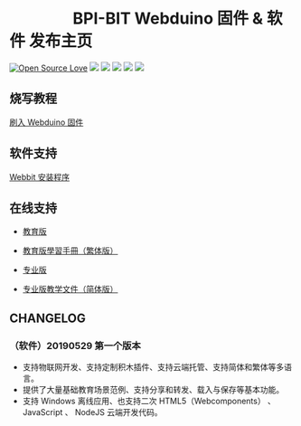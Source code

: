 
# &emsp;&emsp;&emsp;&emsp;BPI-BIT Webduino 固件 & 软件 发布主页

[![Open Source Love](https://badges.frapsoft.com/os/v3/open-source.svg?v=103)](https://github.com/ellerbrock/open-source-badge/)
![](https://img.shields.io/github/release/BPI-STEAM/BPI-BIT-Webduino.svg)
![](https://img.shields.io/github/license/BPI-STEAM/BPI-BIT-Webduino.svg)
![](https://img.shields.io/badge/support-esp%20idf-red.svg)
![](https://img.shields.io/badge/support-smartconfig-FF00FF.svg)
![](https://img.shields.io/badge/custom-firmware-0AAAAF.svg)

## 烧写教程

[刷入 Webduino 固件](http://bpi.pub/zh_CN/latest/bpi-web/flash_web.html)

## 软件支持

[Webbit 安装程序](https://github.com/BPI-STEAM/BPI-BIT-MicroPython/releases/tag/DevTools)

## 在线支持

- [教育版](https://webbit.webduino.io/blockly)
- [教育版學習手冊（繁体版）](https://tutorials.webduino.io/zh-tw/docs/webbit/index.html)

- [专业版](https://bit.webduino.com.cn/blockly)
- [专业版教学文件（简体版）](https://bit.webduino.com.cn/site/zh_cn/tutorials.html)

## CHANGELOG

### （软件）20190529 第一个版本

- 支持物联网开发、支持定制积木插件、支持云端托管、支持简体和繁体等多语言。
- 提供了大量基础教育场景范例、支持分享和转发、载入与保存等基本功能。
- 支持 Windows 离线应用、也支持二次 HTML5（Webcomponents） 、 JavaScript 、 NodeJS 云端开发代码。
